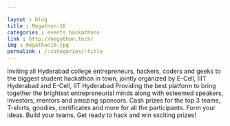 ```yaml
---

layout : blog
title : Megathon-16
categories : events hackathons
link : http://megathon.tech/
img : megathon16.jpg
permalink : /:categories/:title
---
```


 Inviting all Hyderabad college entrepreneurs, hackers, coders and geeks to the biggest student hackathon in town, jointly organized by E-Cell, IIIT Hyderabad and E-Cell, IIT Hyderabad Providing the best platform to bring together the brightest entrepreneurial minds along with esteemed speakers, investors, mentors and amazing sponsors. Cash prizes for the top 3 teams, T-shirts, goodies, certificates and more for all the participants. Form your ideas. Build your teams. Get ready to hack and win exciting prizes! 